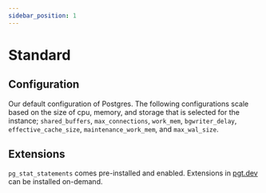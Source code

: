 ```yaml
---
sidebar_position: 1
---
```


# Standard

## Configuration

Our default configuration of Postgres. The following configurations scale based on the size of cpu, memory, and storage that is selected for the instance; `shared_buffers`, `max_connections`, `work_mem`, `bgwriter_delay`, `effective_cache_size`, `maintenance_work_mem`, and `max_wal_size`.

## Extensions

`pg_stat_statements` comes pre-installed and enabled. Extensions in [pgt.dev](https://pgt.dev) can be installed on-demand.
